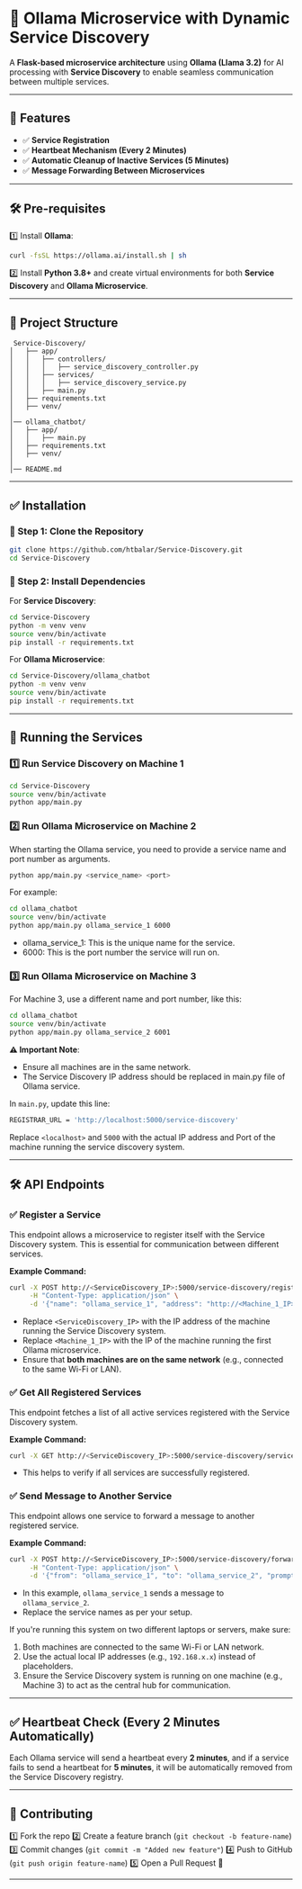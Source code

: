 # 🧠 Ollama Microservice with Dynamic Service Discovery

A **Flask-based microservice architecture** using **Ollama (Llama 3.2)** for AI processing with **Service Discovery** to enable seamless communication between multiple services.

---

## 📌 Features
- ✅ **Service Registration**
- ✅ **Heartbeat Mechanism (Every 2 Minutes)**
- ✅ **Automatic Cleanup of Inactive Services (5 Minutes)**
- ✅ **Message Forwarding Between Microservices**

---

## 🛠️ Pre-requisites

1️⃣ Install **Ollama**:
```sh
curl -fsSL https://ollama.ai/install.sh | sh
```

2️⃣ Install **Python 3.8+** and create virtual environments for both **Service Discovery** and **Ollama Microservice**.

---

## 📂 Project Structure

```
 Service-Discovery/
│   ├── app/
│   │   ├── controllers/
│   │   │   ├── service_discovery_controller.py
│   │   ├── services/
│   │   │   ├── service_discovery_service.py
│   │   ├── main.py
│   ├── requirements.txt
│   ├── venv/
│
│── ollama_chatbot/
│   ├── app/
│   │   ├── main.py
│   ├── requirements.txt
│   ├── venv/
│
│── README.md
```

---

## ✅ Installation

### 🔹 Step 1: Clone the Repository
```sh
git clone https://github.com/htbalar/Service-Discovery.git
cd Service-Discovery
```

### 🔹 Step 2: Install Dependencies

For **Service Discovery**:
```sh
cd Service-Discovery
python -m venv venv
source venv/bin/activate
pip install -r requirements.txt
```

For **Ollama Microservice**:
```sh
cd Service-Discovery/ollama_chatbot
python -m venv venv
source venv/bin/activate
pip install -r requirements.txt
```

---

## 🚀 Running the Services

### 1️⃣ Run Service Discovery on Machine 1
```sh
cd Service-Discovery
source venv/bin/activate
python app/main.py
```

### 2️⃣ Run Ollama Microservice on Machine 2
When starting the Ollama service, you need to provide a service name and port number as arguments.
```sh
python app/main.py <service_name> <port>
```
For example:
```sh
cd ollama_chatbot
source venv/bin/activate
python app/main.py ollama_service_1 6000
```
- ollama_service_1: This is the unique name for the service.
- 6000: This is the port number the service will run on.

### 3️⃣ Run Ollama Microservice on Machine 3
For Machine 3, use a different name and port number, like this:
```sh
cd ollama_chatbot
source venv/bin/activate
python app/main.py ollama_service_2 6001
```
**⚠️ Important Note**:

- Ensure all machines are in the same network.
- The Service Discovery IP address should be replaced in main.py file of Ollama service.

In `main.py`, update this line:
```sh
REGISTRAR_URL = 'http://localhost:5000/service-discovery'
```
Replace `<localhost>` and `5000` with the actual IP address and Port of the machine running the service discovery system.

---

## 🛠️ API Endpoints

### ✅ **Register a Service**
This endpoint allows a microservice to register itself with the Service Discovery system. This is essential for communication between different services.

**Example Command:**
```sh
curl -X POST http://<ServiceDiscovery_IP>:5000/service-discovery/register \
     -H "Content-Type: application/json" \
     -d '{"name": "ollama_service_1", "address": "http://<Machine_1_IP>:6000"}'
```
- Replace `<ServiceDiscovery_IP>` with the IP address of the machine running the Service Discovery system.
- Replace `<Machine_1_IP>` with the IP of the machine running the first Ollama microservice.
- Ensure that **both machines are on the same network** (e.g., connected to the same Wi-Fi or LAN).

### ✅ **Get All Registered Services**
This endpoint fetches a list of all active services registered with the Service Discovery system.

**Example Command:**
```sh
curl -X GET http://<ServiceDiscovery_IP>:5000/service-discovery/services
```
- This helps to verify if all services are successfully registered.

### ✅ **Send Message to Another Service**
This endpoint allows one service to forward a message to another registered service.

**Example Command:**
```sh
curl -X POST http://<ServiceDiscovery_IP>:5000/service-discovery/forward \
     -H "Content-Type: application/json" \
     -d '{"from": "ollama_service_1", "to": "ollama_service_2", "prompt": "What is AI?"}'
```
- In this example, `ollama_service_1` sends a message to `ollama_service_2`.
- Replace the service names as per your setup.

If you're running this system on two different laptops or servers, make sure:
1. Both machines are connected to the same Wi-Fi or LAN network.
2. Use the actual local IP addresses (e.g., `192.168.x.x`) instead of placeholders.
3. Ensure the Service Discovery system is running on one machine (e.g., Machine 3) to act as the central hub for communication.

---

## ✅ Heartbeat Check (Every 2 Minutes Automatically)

Each Ollama service will send a heartbeat every **2 minutes**, and if a service fails to send a heartbeat for **5 minutes**, it will be automatically removed from the Service Discovery registry.

---


## 📝 Contributing

1️⃣ Fork the repo
2️⃣ Create a feature branch (`git checkout -b feature-name`)
3️⃣ Commit changes (`git commit -m "Added new feature"`)
4️⃣ Push to GitHub (`git push origin feature-name`)
5️⃣ Open a Pull Request 🚀

---

